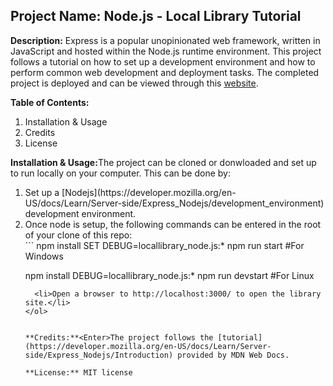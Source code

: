## **Project Name:** Node.js - Local Library Tutorial

**Description:** <Enter>Express is a popular unopinionated web framework, written in JavaScript and hosted within the Node.js runtime environment. This project follows a tutorial on how to set up a development environment and how to perform common web development and deployment tasks. The completed project is deployed and can be viewed through this [website](https://gentle-retreat-96753.herokuapp.com/catalog).

**Table of Contents:**
<ol>
  <li>Installation & Usage</li>
  <li>Credits</li>
  <li>License</li>
</ol>

**Installation & Usage:**<Enter>The project can be cloned or donwloaded and set up to run locally on your computer. This can be done by:
<ol>
  <li> Set up a [Nodejs](https://developer.mozilla.org/en-US/docs/Learn/Server-side/Express_Nodejs/development_environment) development environment.</li>
  <li>Once node is setup, the following commands can be entered in the root of your clone of this repo:</li>
``` 
  npm install
  SET DEBUG=locallibrary_node.js:* npm run start   #For Windows
  
  npm install
  DEBUG=locallibrary_node.js:* npm run devstart   #For Linux
```
  <li>Open a browser to http://localhost:3000/ to open the library site.</li>
</ol>  


**Credits:**<Enter>The project follows the [tutorial](https://developer.mozilla.org/en-US/docs/Learn/Server-side/Express_Nodejs/Introduction) provided by MDN Web Docs.

**License:** MIT license

